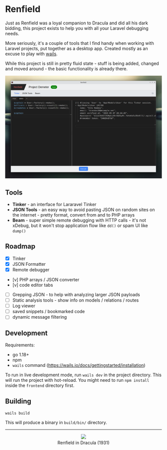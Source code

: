 # Renfield

Just as Renfield was a loyal companion to Dracula and did all his dark bidding, this project exists to help you with all your Laravel debugging needs.

More seriously, it's a couple of tools that I find handy when working with Laravel projects, put together as a desktop app. Created mostly as an excuse to play with [wails](https://wails.io).

While this project is still in pretty fluid state - stuff is being added, changed and moved around - the basic functionality is already there. 

<p align="center" style="clear: both;">
<img src="./screen.png">
</p>

## Tools

- **Tinker** - an interface for Lararavel Tinker
- **JSON Tools** - an easy way to avoid pasting JSON on random sites on the internet - pretty format, convert from and to PHP arrays
- **Beam** - super simple remote debugging with HTTP calls - it's not xDebug, but it won't stop application flow like `dd()` or spam UI like `dump()`

## Roadmap

- [x] Tinker
- [x] JSON Formatter
- [x] Remote debugger
- [v] PHP arrays / JSON converter
- [v] code editor tabs
- [ ] Grepping JSON - to help with analyzing larger JSON payloads
- [ ] Static analysis tools - show info on models / relations / routes
- [ ] Log viewer
- [ ] saved snippets / bookmarked code
- [ ] dynamic message filtering
 
## Development

Requirements: 

- go 1.18+
- npm
- `wails` command (https://wails.io/docs/gettingstarted/installation)

To run in live development mode, run `wails dev` in the project directory. This will run the project with hot-reload. You might need to run `npm install` inside the `frontend` directory first.

## Building

    wails build

This will produce a binary in `build/bin/` directory.

---

<p align="center" style="clear: both;">
<img src="https://user-images.githubusercontent.com/1294706/203141766-cd0de8eb-f324-42c9-9a74-e4c15ca2b2fc.png"> <br />
Renfield in Dracula (1931)
</p>

